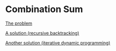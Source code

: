 # Combination Sum

[The problem](https://leetcode.com/problems/combination-sum/)

[A solution (recursive backtracking)](https://leetcode.com/problems/combination-sum/discuss/16496/Accepted-16ms-c%2B%2B-solution-use-backtracking-easy-understand.)

[Another solution (iterative dynamic programming)](https://leetcode.com/problems/combination-sum/discuss/16509/Iterative-Java-DP-solution)
